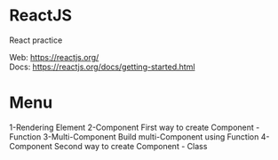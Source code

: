 # ReactJS
React practice

Web:  https://reactjs.org/ <br>
Docs: https://reactjs.org/docs/getting-started.html

# Menu
1-Rendering Element
2-Component         First way to create Component -  Function
3-Multi-Component   Build multi-Component using Function
4-Component         Second way to create Component - Class
